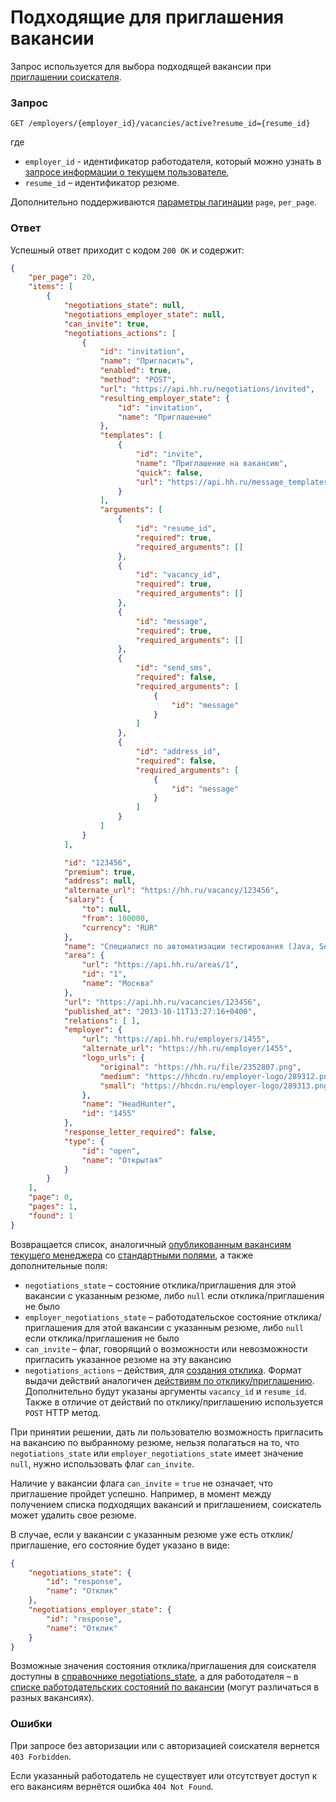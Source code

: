 # Подходящие для приглашения вакансии

Запрос используется для выбора подходящей вакансии при
[приглашении соискателя](employer_negotiations.md#add-invite).


### Запрос

`GET /employers/{employer_id}/vacancies/active?resume_id={resume_id}`

где

* `employer_id` - идентификатор работодателя, который можно узнать в
  [запросе информации о текущем пользователе](me.md#info),
* `resume_id` – идентификатор резюме.

Дополнительно поддерживаются [параметры пагинации](general.md#pagination)
`page`, `per_page`.


### Ответ

Успешный ответ приходит с кодом `200 OK` и содержит:

```json
{
    "per_page": 20,
    "items": [
        {
            "negotiations_state": null,
            "negotiations_employer_state": null,
            "can_invite": true,
            "negotiations_actions": [
                {
                    "id": "invitation",
                    "name": "Пригласить",
                    "enabled": true,
                    "method": "POST",
                    "url": "https://api.hh.ru/negotiations/invited",
                    "resulting_employer_state": {
                        "id": "invitation",
                        "name": "Приглашение"
                    },
                    "templates": [
                        {
                            "id": "invite",
                            "name": "Приглашение на вакансию",
                            "quick": false,
                            "url": "https://api.hh.ru/message_templates/invite?resume_id=0123456789abcdef&vacancy_id=123456"
                        }
                    ],
                    "arguments": [
                        {
                            "id": "resume_id",
                            "required": true,
                            "required_arguments": []
                        },
                        {
                            "id": "vacancy_id",
                            "required": true,
                            "required_arguments": []
                        },
                        {
                            "id": "message",
                            "required": true,
                            "required_arguments": []
                        },
                        {
                            "id": "send_sms",
                            "required": false,
                            "required_arguments": [
                                {
                                    "id": "message"
                                }
                            ]
                        },
                        {
                            "id": "address_id",
                            "required": false,
                            "required_arguments": [
                                {
                                    "id": "message"
                                }
                            ]
                        }
                    ]
                }
            ],

            "id": "123456",
            "premium": true,
            "address": null,
            "alternate_url": "https://hh.ru/vacancy/123456",
            "salary": {
                "to": null,
                "from": 100000,
                "currency": "RUR"
            },
            "name": "Специалист по автоматизации тестирования (Java, Selenium)",
            "area": {
                "url": "https://api.hh.ru/areas/1",
                "id": "1",
                "name": "Москва"
            },
            "url": "https://api.hh.ru/vacancies/123456",
            "published_at": "2013-10-11T13:27:16+0400",
            "relations": [ ],
            "employer": {
                "url": "https://api.hh.ru/employers/1455",
                "alternate_url": "https://hh.ru/employer/1455",
                "logo_urls": {
                    "original": "https://hh.ru/file/2352807.png",
                    "medium": "https://hhcdn.ru/employer-logo/289312.png",
                    "small": "https://hhcdn.ru/employer-logo/289313.png"
                },
                "name": "HeadHunter",
                "id": "1455"
            },
            "response_letter_required": false,
            "type": {
                "id": "open",
                "name": "Открытая"
            }
        }
    ],
    "page": 0,
    "pages": 1,
    "found": 1
}
```

Возвращается список, аналогичный
[опубликованным вакансиям текущего менеджера](employer_vacancies.md#active)
со [стандартными полями](vacancies.md#nano), а также дополнительные поля:

* `negotiations_state` – состояние отклика/приглашения для этой вакансии
  с указанным резюме, либо `null` если отклика/приглашения не было
* `employer_negotiations_state` – работодательское состояние
  отклика/приглашения для этой вакансии с указанным резюме, либо `null` если
  отклика/приглашения не было
* `can_invite` – флаг, говорящий о возможности или невозможности пригласить
  указанное резюме на эту вакансию
* <a name="actions"></a> `negotiations_actions` – действия, для
  [создания отклика](employer_negotiations.md#add-invite). Формат выдачи
  действий аналогичен
  [действиям по отклику/приглашению](employer_negotiations.md#actions-info).
  Дополнительно будут указаны аргументы `vacancy_id` и `resume_id`.
  Также в отличие от действий по отклику/приглашению используется `POST`
  HTTP метод.

При принятии решении, дать ли пользователю возможность пригласить на вакансию по
выбранному резюме, нельзя полагаться на то, что
`negotiations_state` или `employer_negotiations_state` имеет значение `null`,
нужно использовать флаг `can_invite`.

Наличие у вакансии флага `can_invite` = `true` не означает, что приглашение
пройдет успешно. Например, в момент между получением списка подходящих вакансий
и приглашением, соискатель может удалить свое резюме.

В случае, если у вакансии с указанным резюме уже есть отклик/приглашение, его
состояние будет указано в виде:

```json
{
    "negotiations_state": {
        "id": "response",
        "name": "Отклик"
    },
    "negotiations_employer_state": {
        "id": "response",
        "name": "Отклик"
    }
}
```

Возможные значения состояния отклика/приглашения для соискателя доступны в
[справочнике negotiations_state](dictionaries.md), а для работодателя – в
[списке работодательских состояний по вакансии](employer_negotiations.md#states)
(могут различаться в разных вакансиях).


### Ошибки

При запросе без авторизации или с авторизацией соискателя вернется
`403 Forbidden`.

Если указанный работодатель не существует или отсутствует доступ к его вакансиям
вернётся ошибка `404 Not Found`.
